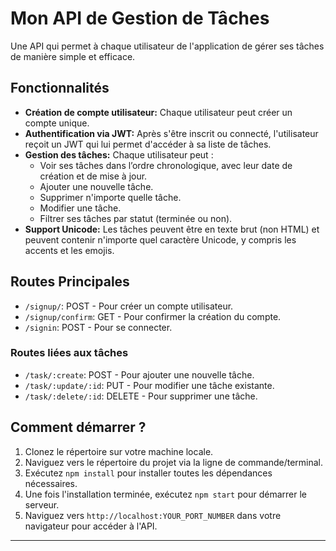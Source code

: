 # Mon API de Gestion de Tâches

Une API qui permet à chaque utilisateur de l'application de gérer ses tâches de manière simple et efficace.

## Fonctionnalités

- **Création de compte utilisateur:** Chaque utilisateur peut créer un compte unique.
- **Authentification via JWT:** Après s'être inscrit ou connecté, l'utilisateur reçoit un JWT qui lui permet d'accéder à sa liste de tâches.
- **Gestion des tâches:** Chaque utilisateur peut :
    - Voir ses tâches dans l’ordre chronologique, avec leur date de création et de mise à jour.
    - Ajouter une nouvelle tâche.
    - Supprimer n'importe quelle tâche.
    - Modifier une tâche.
    - Filtrer ses tâches par statut (terminée ou non).
- **Support Unicode:** Les tâches peuvent être en texte brut (non HTML) et peuvent contenir n'importe quel caractère Unicode, y compris les accents et les emojis.

## Routes Principales

- `/signup/`: POST - Pour créer un compte utilisateur.
- `/signup/confirm`: GET - Pour confirmer la création du compte.
- `/signin`: POST - Pour se connecter.

### Routes liées aux tâches

- `/task/:create`: POST - Pour ajouter une nouvelle tâche.
- `/task/:update/:id`: PUT - Pour modifier une tâche existante.
- `/task/:delete/:id`: DELETE - Pour supprimer une tâche.

## Comment démarrer ?

1. Clonez le répertoire sur votre machine locale.
2. Naviguez vers le répertoire du projet via la ligne de commande/terminal.
3. Exécutez `npm install` pour installer toutes les dépendances nécessaires.
4. Une fois l'installation terminée, exécutez `npm start` pour démarrer le serveur.
5. Naviguez vers `http://localhost:YOUR_PORT_NUMBER` dans votre navigateur pour accéder à l'API.

---

